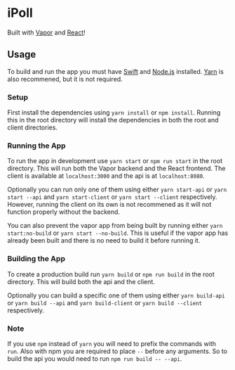 # iPoll
Built with [Vapor](http://vapor.codes/) and [React](https://reactjs.org/)!

## Usage

To build and run the app you must have [Swift](https://swift.org/download/) and [Node.js](https://nodejs.org/en/download/) installed. [Yarn](https://yarnpkg.com/en/docs/install) is also recommened, but it is not required.

### Setup
First install the dependencies using `yarn install` or `npm install`. Running this in the root directory will install the dependencies in both the root and client directories.

### Running the App
To run the app in development use `yarn start` or `npm run start` in the root directory. This will run both the Vapor backend and the React frontend.
The client is available at `localhost:3000` and the api is at `localhost:8080`.

Optionally you can run only one of them using either `yarn start-api` or `yarn start --api` and `yarn start-client` or `yarn start --client` respectively. However, running the client on its own is not recommened as it will not function properly without the backend.

You can also prevent the vapor app from being built by running either `yarn start:no-build` or `yarn start --no-build`. This is useful if the vapor app has already been built and there is no need to build it before running it.

### Building the App
To create a production build run `yarn build` or `npm run build` in the root directory. This will build both the api and the client.

Optionally you can build a specific one of them using either `yarn build-api` or `yarn build --api` and `yarn build-client` or `yarn build --client` respectively.

### Note
If you use `npm` instead of `yarn` you will need to prefix the commands with `run`. Also with npm you are required to place `--` before any arguments. So to build the api you would need to run `npm run build -- --api`.